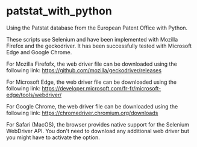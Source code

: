 # patstat_with_python
Using the Patstat database from the European Patent Office with Python.

These scripts use Selenium and have been implemented with Mozilla Firefox and the geckodriver. It has been successfully tested with Microsoft Edge and Google Chrome.

For Mozilla Firefofx, the web driver file can be downloaded using the following link:
https://github.com/mozilla/geckodriver/releases

For Microsoft Edge, the web driver file can be downloaded using the following link:
https://developer.microsoft.com/fr-fr/microsoft-edge/tools/webdriver/

For Google Chrome, the web driver file can be downloaded using the following link:
https://chromedriver.chromium.org/downloads

For Safari (MacOS), the browser provides native support for the Selenium WebDriver API. You don't need to download any additional web driver but you might have to activate the option.
